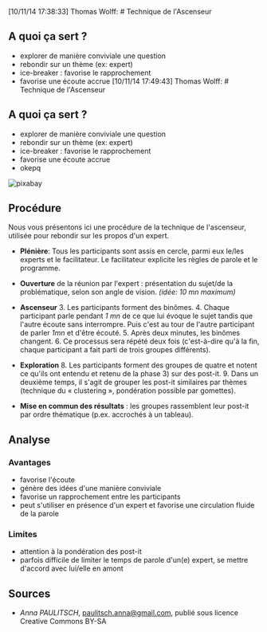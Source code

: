 [10/11/14 17:38:33] Thomas Wolff: # Technique de l'Ascenseur 

## A quoi ça sert ? 
* explorer de manière conviviale une question
* rebondir sur un thème (ex: expert) 
* ice-breaker : favorise le rapprochement
* favorise une écoute accrue
[10/11/14 17:49:43] Thomas Wolff: # Technique de l'Ascenseur 

## A quoi ça sert ? 
* explorer de manière conviviale une question
* rebondir sur un thème (ex: expert) 
* ice-breaker : favorise le rapprochement
* favorise une écoute accrue
* okepq 


![pixabay](http://pixabay.com/static/uploads/photo/2012/04/01/17/43/chat-23713_640.png)

## Procédure 

Nous vous présentons ici une procédure de la technique de l'ascenseur, utilisée pour rebondir sur les propos d'un expert. 

* **Plénière**: Tous les participants sont assis en cercle, parmi eux le/les experts et le facilitateur. Le facilitateur explicite les règles de parole et le programme. 
*  **Ouverture** de la réunion par l'expert : présentation du sujet/de la problématique, selon son angle de vision. *(idée: 10 mn maximum)*
* **Ascenseur**
  3.  Les participants forment des binômes. 
  4. Chaque participant parle pendant *1 mn* de ce que lui évoque le sujet tandis que l'autre écoute sans interrompre. Puis c'est au tour de l'autre participant de parler *1mn* et d'être écouté. 
  5. Après deux minutes, les binômes changent.
  6. Ce processus sera répété deux fois (c'est-à-dire qu'à la fin, chaque participant a fait parti de trois groupes différents).

* **Exploration**
  8. Les participants forment des groupes de quatre et notent ce qu'ils ont entendu et retenu de la phase 3) sur des post-it. 
  9. Dans un deuxième temps, il s'agit de grouper les post-it similaires par thèmes (technique du « clustering », pondération possible par gomettes). 

* **Mise en commun des résultats** : les groupes rassemblent leur post-it par ordre thématique (p.ex. accrochés à un tableau).

## Analyse 

### Avantages
* favorise l'écoute 
* génère des idées d'une manière conviviale
* favorise un rapprochement entre les participants  
* peut s'utiliser en présence d'un expert et favorise une circulation fluide de la parole 

### Limites

* attention à la pondération des post-it
* parfois difficile de limiter le temps de parole d'un(e) expert, se mettre d'accord avec lui/elle en amont

## Sources

* *Anna PAULITSCH*, paulitsch.anna@gmail.com, publié sous licence Creative Commons BY-SA
